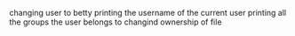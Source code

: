 changing user to betty
printing the username of the current user
printing all the groups the user belongs to
changind ownership of file
